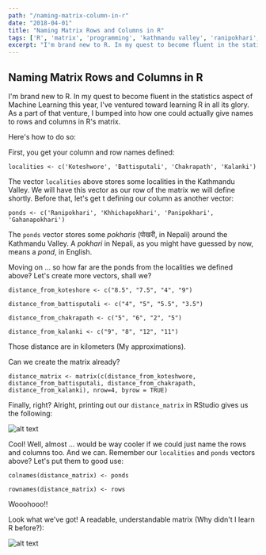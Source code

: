 ```yaml
---
path: "/naming-matrix-column-in-r"
date: "2018-04-01"
title: "Naming Matrix Rows and Columns in R"
tags: ['R', 'matrix', 'programming', 'kathmandu valley', 'ranipokhari', 'gahanapokhari', 'khhichapokhari', 'panipokhari', 'koteshwore', 'battisputali', 'kalanki', 'chakrapath']
excerpt: "I'm brand new to R. In my quest to become fluent in the statistics aspect of Machine Learning this year, I've ventured toward learning R in all its glory. As a part of that venture, I bumped into how one could actually give names to rows and columns in R's matrix."
---
```


## Naming Matrix Rows and Columns in R

I'm brand new to R. In my quest to become fluent in the statistics aspect of Machine Learning this year, I've ventured toward learning R in all its glory. As a part of that venture, I bumped into how one could actually give names to rows and columns in R's matrix.

Here's how to do so:

First, you get your column and row names defined:

`localities <- c('Koteshwore', 'Battisputali', 'Chakrapath', 'Kalanki')`

The vector `localities` above stores some localities in the Kathmandu Valley. We will have this vector as our row of the matrix we will define shortly. Before that, let's get t defining our column as another vector:

`ponds <- c('Ranipokhari', 'Khhichapokhari', 'Panipokhari', 'Gahanapokhari')`

The `ponds` vector stores some *pokharis* (पोखरी, in Nepali) around the Kathmandu Valley. A *pokhari* in Nepali, as you might have guessed by now, means a *pond*, in English.

Moving on ... so how far are the ponds from the localities we defined above? Let's create more vectors, shall we?

`distance_from_koteshore <- c("8.5", "7.5", "4", "9")`

`distance_from_battisputali <- c("4", "5", "5.5", "3.5")`

`distance_from_chakrapath <- c("5", "6", "2", "5")`

`distance_from_kalanki <- c("9", "8", "12", "11")`

Those distance are in kilometers (My approximations).

Can we create the matrix already? 

`distance_matrix <- matrix(c(distance_from_koteshwore, distance_from_battisputali, distance_from_chakrapath, distance_from_kalanki), nrow=4, byrow = TRUE)`

Finally, right? Alright, printing out our `distance_matrix` in RStudio gives us the following:

![alt text](http://res.cloudinary.com/dwstpvoqc/image/upload/v1522603265/matrix-in-r-1.png "Matrix without named rows and columns in RStudio")



Cool! Well, almost ... would be way cooler if we could just name the rows and columns too. And we can. Remember our `localities` and `ponds` vectors above? Let's put them to good use:

`colnames(distance_matrix) <- ponds`

`rownames(distance_matrix) <- rows`

Wooohooo!!

Look what we've got! A readable, understandable matrix (Why didn't I learn R before?):

![alt text](http://res.cloudinary.com/dwstpvoqc/image/upload/v1522603531/matrix-in-r-rows-columns.png "Matrix with  named rows and columns in RStudio")


